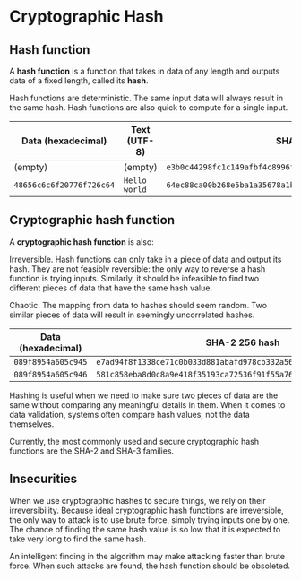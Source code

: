 # Cryptographic Hash

## Hash function

A **hash function** is a function that takes in data of any length and outputs data of a fixed length, called its **hash**.

Hash functions are deterministic. The same input data will always result in the same hash. Hash functions are also quick to compute for a single input.

| Data (hexadecimal)       | Text (UTF-8)  | SHA-2 256 hash                                               |
| ------------------------ | ------------- | ------------------------------------------------------------ |
| (empty)                  | (empty)       | `e3b0c44298fc1c149afbf4c8996fb92427ae41e4649b934ca495991b7852b855` |
| `48656c6c6f20776f726c64` | `Hello world` | `64ec88ca00b268e5ba1a35678a1b5316d212f4f366b2477232534a8aeca37f3c` |

## Cryptographic hash function

A **cryptographic hash function** is also:

Irreversible. Hash functions can only take in a piece of data and output its hash. They are not feasibly reversible: the only way to reverse a hash function is trying inputs. Similarly, it should be infeasible to find two different pieces of data that have the same hash value.

Chaotic. The mapping from data to hashes should seem random. Two similar pieces of data will result in seemingly uncorrelated hashes.

| Data (hexadecimal) | SHA-2 256 hash |
| ---- |------------ |
| `089f8954a605c945` | `e7ad94f8f1338ce71c0b033d881abafd978cb332a56f1fe2d79082565aafc5ee` |
| `089f8954a605c946` | `581c858eba8d0c8a9e418f35193ca72536f91f55a7610b7001d0c0330bc8b1b6` |

Hashing is useful when we need to make sure two pieces of data are the same without comparing any meaningful details in them. When it comes to data validation, systems often compare hash values, not the data themselves.

Currently, the most commonly used and secure cryptographic hash functions are the SHA-2 and SHA-3 families.

## Insecurities

When we use cryptographic hashes to secure things, we rely on their irreversibility. Because ideal cryptographic hash functions are irreversible, the only way to attack is to use brute force, simply trying inputs one by one. The chance of finding the same hash value is so low that it is expected to take very long to find the same hash.

An intelligent finding in the algorithm may make attacking faster than brute force. When such attacks are found, the hash function should be obsoleted.

